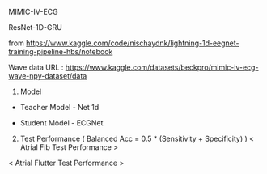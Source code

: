 MIMIC-IV-ECG 

ResNet-1D-GRU 

from https://www.kaggle.com/code/nischaydnk/lightning-1d-eegnet-training-pipeline-hbs/notebook

Wave data URL : https://www.kaggle.com/datasets/beckpro/mimic-iv-ecg-wave-npy-dataset/data


1. Model
- Teacher Model - Net 1d 

- Student Model - ECGNet

2. Test Performance ( Balanced Acc = 0.5 * (Sensitivity + Specificity) ) 
< Atrial Fib Test Performance >

< Atrial Flutter Test Performance > 
